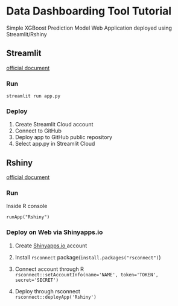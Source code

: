 # Data Dashboarding Tool Tutorial

Simple XGBoost Prediction Model Web Application deployed using Streamlit/Rshiny
## Streamlit

[official document](https://docs.streamlit.io/)
### Run 

`streamlit run app.py`

### Deploy

1. Create Streamlit Cloud account
2. Connect to GitHub
3. Deploy app to GitHub public repository
4. Select app.py in Streamlit Cloud

## Rshiny

[official document](https://shiny.rstudio.com/tutorial/)

### Run

Inside R console

`runApp("Rshiny")`

### Deploy on Web via Shinyapps.io 

1. Create [Shinyapps.io ](https://www.shinyapps.io/) account
2. Install `rsconnect` package(`install.packages("rsconnect")`)
3. Connect account through R <br>
`rsconnect::setAccountInfo(name='NAME', token='TOKEN', secret='SECRET')`

4. Deploy through rsconnect<br>
`rsconnect::deployApp('Rshiny')`
